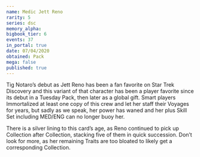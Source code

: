 ```yaml
---
name: Medic Jett Reno
rarity: 5
series: dsc
memory_alpha:
bigbook_tier: 6
events: 37
in_portal: true
date: 07/04/2020
obtained: Pack
mega: false
published: true
---
```


Tig Notaro’s debut as Jett Reno has been a fan favorite on Star Trek Discovery and this variant of that character has been a player favorite since its debut in a Tuesday Pack, then later as a global gift. Smart players Immortalized at least one copy of this crew and let her staff their Voyages for years, but sadly as we speak, her power has waned and her plus Skill Set including MED/ENG can no longer buoy her.

There is a silver lining to this card’s age, as Reno continued to pick up Collection after Collection, stacking five of them in quick succession. Don’t look for more, as her remaining Traits are too bloated to likely get a corresponding Collection.
